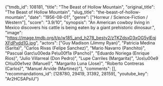 {"tmdb_id": 108181, "title": "The Beast of Hollow Mountain", "original_title": "The Beast of Hollow Mountain", "slug_title": "the-beast-of-hollow-mountain", "date": "1956-08-01", "genre": ["Horreur / Science-Fiction / Western"], "score": "3.9/10", "synopsis": "An American cowboy living in Mexico discovers his cattle is being eaten by a giant prehistoric dinosaur.", "image": "https://image.tmdb.org/t/p/w185_and_h278_bestv2/zTKZdsxD3xOG5ylEqjXFdPvdd1G.jpg", "actors": ["Guy Madison (Jimmy Ryan)", "Patricia Medina (Sarita)", "Carlos Rivas (Felipe Sanchez)", "Mario Navarro (Panchito)", "Pascual Garc\u00eda Pe\u00f1a (Pancho)", "Eduardo Noriega (Enrique Rios)", "Julio Villarreal (Don Pedro)", "Lupe Carriles (Margarita)", "Jos\u00e9 Ch\u00e1vez (Manuel)", "Margarito Luna (Jose)", "Roberto Contreras (Carlos)", "Manuel Arvide (Martinez)"], "comments": [], "recommandations_id": [128780, 29419, 31392, 28159], "youtube_key": "Ar2HCSAPsiU"}